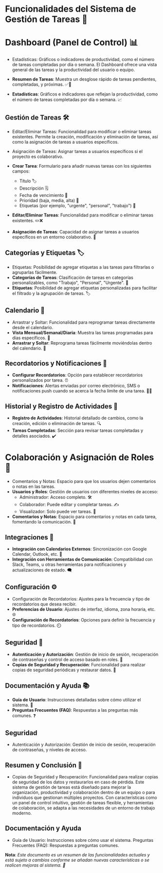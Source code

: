 
# Funcionalidades del Sistema de Gestión de Tareas 🚀
<!-- [designer by](https://github.com/JoseMRT2004) -->

# Dashboard (Panel de Control) 📊

- Estadísticas: Gráficos o indicadores de productividad, como el número de tareas completadas por día o semana.
El Dashboard ofrece una vista general de las tareas y la productividad del usuario o equipo.

- **Resumen de Tareas**: Muestra un desglose rápido de tareas pendientes, completadas, y próximas. ✅📝
- **Estadísticas**: Gráficos e indicadores que reflejan la productividad, como el número de tareas completadas por día o semana. 📈

## Gestión de Tareas 🛠️

- Editar/Eliminar Tareas: Funcionalidad para modificar o eliminar tareas existentes.
Permite la creación, modificación y eliminación de tareas, así como la asignación de tareas a usuarios específicos.

- Asignación de Tareas: Asignar tareas a usuarios específicos si el proyecto es colaborativo.
- **Crear Tarea**: Formulario para añadir nuevas tareas con los siguientes campos:
  - Título 🏷️
  - Descripción 🗒️
  - Fecha de vencimiento 📅
  - Prioridad (baja, media, alta) 🚦
  - Etiquetas (por ejemplo, "urgente", "personal", "trabajo") 🔖
- **Editar/Eliminar Tareas**: Funcionalidad para modificar o eliminar tareas existentes. ✏️❌
- **Asignación de Tareas**: Capacidad de asignar tareas a usuarios específicos en un entorno colaborativo. 👥

## Categorías y Etiquetas 🏷️

- Etiquetas: Posibilidad de agregar etiquetas a las tareas para filtrarlas o agruparlas fácilmente.
- **Categorías de Tareas**: Clasificación de tareas en categorías personalizables, como "Trabajo", "Personal", "Urgente". 📂
- **Etiquetas**: Posibilidad de agregar etiquetas personalizadas para facilitar el filtrado y la agrupación de tareas. 🏷️

## Calendario 📅

- Arrastrar y Soltar: Funcionalidad para reprogramar tareas directamente desde el calendario.
- **Vista Mensual/Semanal/Diaria**: Muestra las tareas programadas para días específicos. 📆
- **Arrastrar y Soltar**: Reprograma tareas fácilmente moviéndolas dentro del calendario. 🔄

## Recordatorios y Notificaciones 🔔

- **Configurar Recordatorios**: Opción para establecer recordatorios personalizados por tarea. ⏰
- **Notificaciones**: Alertas enviadas por correo electrónico, SMS o notificaciones push cuando se acerca la fecha límite de una tarea. 📧📲

## Historial y Registro de Actividades 📝

- **Registro de Actividades**: Historial detallado de cambios, como la creación, edición o eliminación de tareas. 🔍
- **Tareas Completadas**: Sección para revisar tareas completadas y detalles asociados. ✔️

# Colaboración y Asignación de Roles 👥

- Comentarios y Notas: Espacio para que los usuarios dejen comentarios o notas en las tareas.
- **Usuarios y Roles**: Gestión de usuarios con diferentes niveles de acceso:
  - Administrador: Acceso completo. 🛠️
  - Colaborador: Puede editar y completar tareas. ✍️
  - Visualizador: Solo puede ver tareas. 👀
- **Comentarios y Notas**: Espacio para comentarios y notas en cada tarea, fomentando la comunicación. 💬

## Integraciones 🔗

- **Integración con Calendarios Externos**: Sincronización con Google Calendar, Outlook, etc. 📅
- **Integración con Herramientas de Comunicación**: Compatibilidad con Slack, Teams, u otras herramientas para notificaciones y actualizaciones de estado. 🗨️

## Configuración ⚙️

- Configuración de Recordatorios: Ajustes para la frecuencia y tipo de recordatorios que desea recibir.
- **Preferencias de Usuario**: Ajustes de interfaz, idioma, zona horaria, etc. 🌐
- **Configuración de Recordatorios**: Opciones para definir la frecuencia y tipo de recordatorios. ⏲️

##  Seguridad 🔐

- **Autenticación y Autorización**: Gestión de inicio de sesión, recuperación de contraseñas y control de acceso basado en roles. 🔑
- **Copias de Seguridad y Recuperación**: Funcionalidad para realizar copias de seguridad periódicas y restaurar datos. 💾

##  Documentación y Ayuda 📚

- **Guía de Usuario**: Instrucciones detalladas sobre cómo utilizar el sistema. 📖
- **Preguntas Frecuentes (FAQ)**: Respuestas a las preguntas más comunes. ❓

##  Seguridad
- Autenticación y Autorización: Gestión de inicio de sesión, recuperación de contraseñas, y niveles de acceso.

##  Resumen y Conclusión 🎯

- Copias de Seguridad y Recuperación: Funcionalidad para realizar copias de seguridad de los datos y restaurarlos en caso de pérdida.
Este sistema de gestión de tareas está diseñado para mejorar la organización, productividad y colaboración dentro de un equipo o para individuos que gestionan múltiples proyectos. Con características como un panel de control intuitivo, gestión de tareas flexible, y herramientas de colaboración, se adapta a las necesidades de un entorno de trabajo moderno.


## Documentación y Ayuda
- Guía de Usuario: Instrucciones sobre cómo usar el sistema.
Preguntas Frecuentes (FAQ): Respuestas a preguntas comunes.

**Nota**: _Este documento es un resumen de las funcionalidades actuales y está sujeto a cambios conforme se añadan nuevas características o se realicen mejoras al sistema. 🚀_ 
